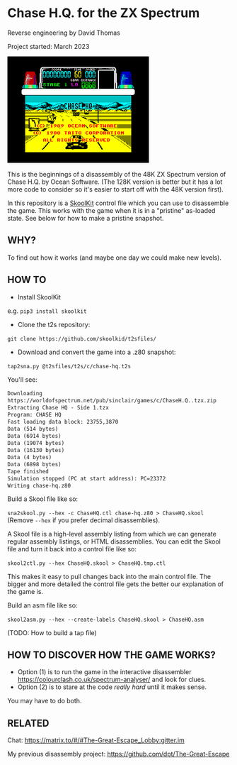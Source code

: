 # Chase H.Q. for the ZX Spectrum

Reverse engineering by David Thomas

Project started: March 2023

![Screenshot](ChaseHQ.png)

This is the beginnings of a disassembly of the 48K ZX Spectrum version of Chase H.Q. by Ocean Software. (The 128K version is better but it has a lot more code to consider so it's easier to start off with the 48K version first).

In this repository is a [SkoolKit](https://skoolkit.ca/) control file which you can use to disassemble the game. This works with the game when it is in a "pristine" as-loaded state. See below for how to make a pristine snapshot.

## WHY?

To find out how it works (and maybe one day we could make new levels).

## HOW TO

- Install SkoolKit

e.g. `pip3 install skoolkit`

- Clone the t2s repository:

`git clone https://github.com/skoolkid/t2sfiles/`

- Download and convert the game into a .z80 snapshot:

`tap2sna.py @t2sfiles/t2s/c/chase-hq.t2s`

You'll see:

```
Downloading https://worldofspectrum.net/pub/sinclair/games/c/ChaseH.Q..tzx.zip
Extracting Chase HQ - Side 1.tzx
Program: CHASE HQ
Fast loading data block: 23755,3870
Data (514 bytes)
Data (6914 bytes)
Data (19074 bytes)
Data (16130 bytes)
Data (4 bytes)
Data (6898 bytes)
Tape finished
Simulation stopped (PC at start address): PC=23372
Writing chase-hq.z80
```

Build a Skool file like so:

`sna2skool.py --hex -c ChaseHQ.ctl chase-hq.z80 > ChaseHQ.skool` (Remove `--hex` if you prefer decimal disassemblies).

A Skool file is a high-level assembly listing from which we can generate regular assembly listings, or HTML disassemblies. You can edit the Skool file and turn it back into a control file like so:

`skool2ctl.py --hex ChaseHQ.skool > ChaseHQ.tmp.ctl`

This makes it easy to pull changes back into the main control file. The bigger and more detailed the control file gets the better our explanation of the game is.

Build an asm file like so:

`skool2asm.py --hex --create-labels ChaseHQ.skool > ChaseHQ.asm`

(TODO: How to build a tap file)

## HOW TO DISCOVER HOW THE GAME WORKS?

- Option (1) is to run the game in the interactive disassembler https://colourclash.co.uk/spectrum-analyser/ and look for clues.
- Option (2) is to stare at the code _really hard_ until it makes sense.

You may have to do both.

## RELATED

Chat: https://matrix.to/#/#The-Great-Escape_Lobby:gitter.im

My previous disassembly project: https://github.com/dpt/The-Great-Escape
